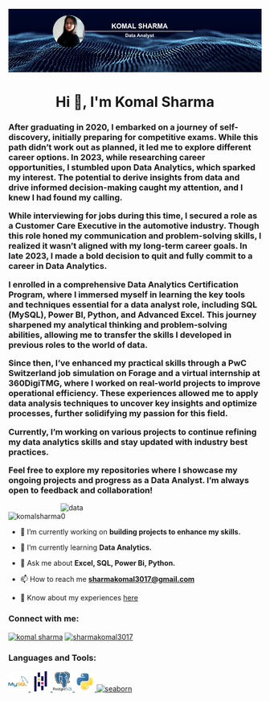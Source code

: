 ![logo](https://github.com/KomalSharma0/KomalSharma0/blob/main/my%20profile%20banner.png)
<h1 align="center">Hi 👋, I'm Komal Sharma</h1>
<h3 align="left">After graduating in 2020, I embarked on a journey of self-discovery, initially preparing for competitive exams. While this path didn’t work out as planned, it led me to explore different career options. In 2023, while researching career opportunities, I stumbled upon Data Analytics, which sparked my interest. The potential to derive insights from data and drive informed decision-making caught my attention, and I knew I had found my calling.

While interviewing for jobs during this time, I secured a role as a Customer Care Executive in the automotive industry. Though this role honed my communication and  problem-solving skills, I realized it wasn’t aligned with my long-term career goals. In late 2023, I made a bold decision to quit and fully commit to a career in Data Analytics.

I enrolled in a comprehensive Data Analytics Certification Program, where I immersed myself in learning the key tools and techniques essential for a data analyst role, including SQL (MySQL), Power BI, Python, and Advanced Excel. This journey sharpened my analytical thinking and problem-solving abilities, allowing me to transfer the skills I developed in previous roles to the world of data.

Since then, I’ve enhanced my practical skills through a PwC Switzerland job simulation on Forage and a virtual internship at 360DigiTMG, where I worked on real-world projects to improve operational efficiency. These experiences allowed me to apply data analysis techniques to uncover key insights and optimize processes, further solidifying my passion for this field.
  
Currently, I’m working on various projects to continue refining my data analytics skills and stay updated with industry best practices.
  
Feel free to explore my repositories where I showcase my ongoing projects and progress as a Data Analyst. I’m always open to feedback and collaboration!</h3>


<img align="right" alt="data" width="400" src="https://encrypted-tbn0.gstatic.com/images?q=tbn:ANd9GcSZ4tZIpnpWDjq1RQPChmU38a6eRTVbKmMK3g&s">

<p align="left"> <img src="https://komarev.com/ghpvc/?username=komalsharma0&label=Profile%20views&color=0e75b6&style=flat" alt="komalsharma0" /> </p>

- 🔭 I’m currently working on **building projects to enhance my skills.**

- 🌱 I’m currently learning **Data Analytics.**

- 💬 Ask me about **Excel, SQL, Power Bi, Python.**

- 📫 How to reach me **sharmakomal3017@gmail.com**

- 📄 Know about my experiences [here](https://app.luminpdf.com/viewer/66ec155257e07d4cbe59be49)

<h3 align="left">Connect with me:</h3>
<p align="left">
<a href="https://linkedin.com/in/komal-sharma-189823263" target="blank"><img align="center" src="https://raw.githubusercontent.com/rahuldkjain/github-profile-readme-generator/master/src/images/icons/Social/linked-in-alt.svg" alt="komal sharma" height="30" width="40" /></a>
<a href="https://www.hackerrank.com/sharmakomal3017" target="blank"><img align="center" src="https://raw.githubusercontent.com/rahuldkjain/github-profile-readme-generator/master/src/images/icons/Social/hackerrank.svg" alt="sharmakomal3017" height="30" width="40" /></a>
</p>

<h3 align="left">Languages and Tools:</h3>
<p align="left"> <a href="https://www.mysql.com/" target="_blank" rel="noreferrer"> <img src="https://raw.githubusercontent.com/devicons/devicon/master/icons/mysql/mysql-original-wordmark.svg" alt="mysql" width="40" height="40"/> </a> <a href="https://pandas.pydata.org/" target="_blank" rel="noreferrer"> <img src="https://raw.githubusercontent.com/devicons/devicon/2ae2a900d2f041da66e950e4d48052658d850630/icons/pandas/pandas-original.svg" alt="pandas" width="40" height="40"/> </a> <a href="https://www.postgresql.org" target="_blank" rel="noreferrer"> <img src="https://raw.githubusercontent.com/devicons/devicon/master/icons/postgresql/postgresql-original-wordmark.svg" alt="postgresql" width="40" height="40"/> </a> <a href="https://www.python.org" target="_blank" rel="noreferrer"> <img src="https://raw.githubusercontent.com/devicons/devicon/master/icons/python/python-original.svg" alt="python" width="40" height="40"/> </a> <a href="https://seaborn.pydata.org/" target="_blank" rel="noreferrer"> <img src="https://seaborn.pydata.org/_images/logo-mark-lightbg.svg" alt="seaborn" width="40" height="40"/> </a> </p>


